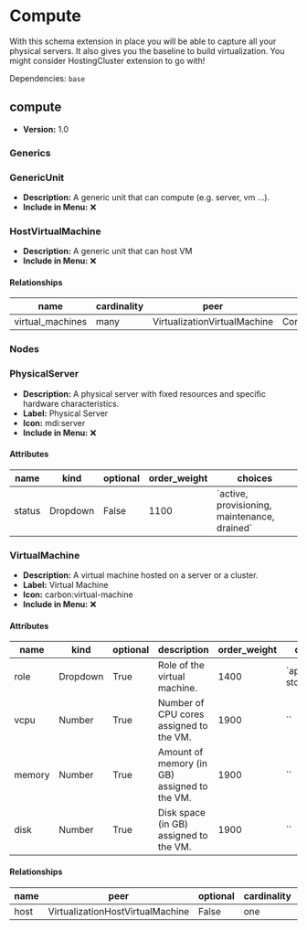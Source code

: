 # Compute

With this schema extension in place you will be able to capture all your physical servers. It also gives you the baseline to build virtualization. You might consider HostingCluster extension to go with!

Dependencies: `base`

## compute

- **Version:** 1.0

### Generics

### GenericUnit

- **Description:** A generic unit that can compute (e.g. server, vm ...).
- **Include in Menu:** ❌

### HostVirtualMachine

- **Description:** A generic unit that can host VM
- **Include in Menu:** ❌

#### Relationships

| name | cardinality | peer | kind | optional |
| ---- | ----------- | ---- | ---- | -------- |
| virtual\_machines | many | VirtualizationVirtualMachine | Component | True |

### Nodes

### PhysicalServer

- **Description:** A physical server with fixed resources and specific hardware characteristics.
- **Label:** Physical Server
- **Icon:** mdi:server
- **Include in Menu:** ❌

#### Attributes

| name | kind | optional | order_weight | choices |
| ---- | ---- | -------- | ------------ | ------- |
| status | Dropdown | False | 1100 | \`active, provisioning, maintenance, drained\` |

### VirtualMachine

- **Description:** A virtual machine hosted on a server or a cluster.
- **Label:** Virtual Machine
- **Icon:** carbon:virtual-machine
- **Include in Menu:** ❌

#### Attributes

| name | kind | optional | description | order_weight | choices |
| ---- | ---- | -------- | ----------- | ------------ | ------- |
| role | Dropdown | True | Role of the virtual machine\. | 1400 | \`application, storage\` |
| vcpu | Number | True | Number of CPU cores assigned to the VM\. | 1900 | \`\` |
| memory | Number | True | Amount of memory \(in GB\) assigned to the VM\. | 1900 | \`\` |
| disk | Number | True | Disk space \(in GB\) assigned to the VM\. | 1900 | \`\` |

#### Relationships

| name | peer | optional | cardinality | kind | order_weight |
| ---- | ---- | -------- | ----------- | ---- | ------------ |
| host | VirtualizationHostVirtualMachine | False | one | Attribute | 1500 |

